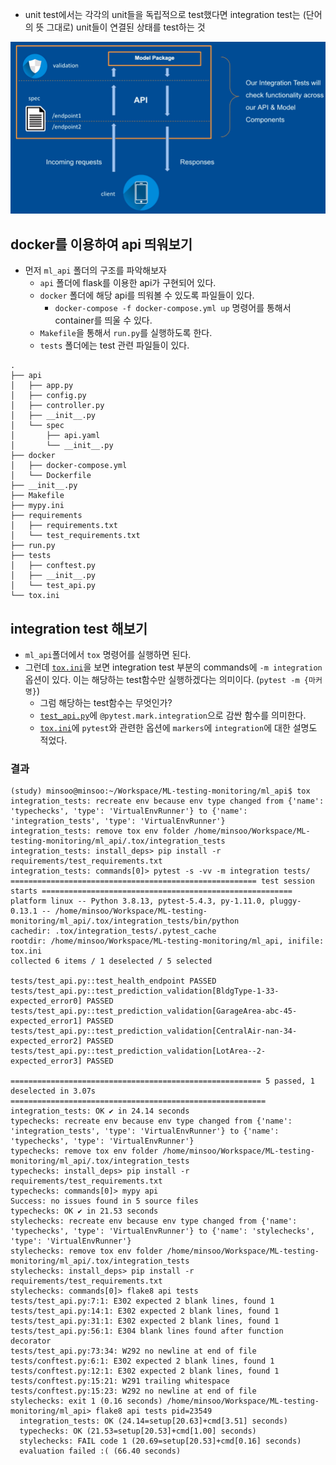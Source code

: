- unit test에서는 각각의 unit들을 독립적으로 test했다면 integration test는 (단어의 뜻 그대로) unit들이 연결된 상태를 test하는 것

![사진](./integration_test.png)

## docker를 이용하여 api 띄워보기
- 먼저 `ml_api` 폴더의 구조를 파악해보자
    - `api` 폴더에 flask를 이용한 api가 구현되어 있다.
    - `docker` 폴더에 해당 api를 띄워볼 수 있도록 파일들이 있다.
        - `docker-compose -f docker-compose.yml up` 명령어를 통해서 container를 띄울 수 있다.
    - `Makefile`을 통해서 `run.py`를 실행하도록 한다.
    - `tests` 폴더에는 test 관련 파일들이 있다.

```
.
├── api
│   ├── app.py
│   ├── config.py
│   ├── controller.py
│   ├── __init__.py
│   └── spec
│       ├── api.yaml
│       └── __init__.py
├── docker
│   ├── docker-compose.yml
│   └── Dockerfile
├── __init__.py
├── Makefile
├── mypy.ini
├── requirements
│   ├── requirements.txt
│   └── test_requirements.txt
├── run.py
├── tests
│   ├── conftest.py
│   ├── __init__.py
│   └── test_api.py
└── tox.ini
```

## integration test 해보기
- `ml_api`폴더에서 `tox` 명령어를 실행하면 된다.
- 그런데 [`tox.ini`](./ml_api/tox.ini)을 보면 integration test 부분의 commands에 `-m integration` 옵션이 있다. 이는 해당하는 test함수만 실행하겠다는 의미이다. (`pytest -m {마커명}`)
    - 그럼 해당하는 test함수는 무엇인가?
    - [`test_api.py`](./ml_api/tests/test_api.py)에 `@pytest.mark.integration`으로 감싼 함수를 의미한다.
    - [`tox.ini`](./ml_api/tox.ini)에 `pytest`와 관련한 옵션에 `markers`에 `integration`에 대한 설명도 적었다.

### 결과
```
(study) minsoo@minsoo:~/Workspace/ML-testing-monitoring/ml_api$ tox
integration_tests: recreate env because env type changed from {'name': 'typechecks', 'type': 'VirtualEnvRunner'} to {'name': 'integration_tests', 'type': 'VirtualEnvRunner'}
integration_tests: remove tox env folder /home/minsoo/Workspace/ML-testing-monitoring/ml_api/.tox/integration_tests
integration_tests: install_deps> pip install -r requirements/test_requirements.txt
integration_tests: commands[0]> pytest -s -vv -m integration tests/
======================================================= test session starts ========================================================
platform linux -- Python 3.8.13, pytest-5.4.3, py-1.11.0, pluggy-0.13.1 -- /home/minsoo/Workspace/ML-testing-monitoring/ml_api/.tox/integration_tests/bin/python
cachedir: .tox/integration_tests/.pytest_cache
rootdir: /home/minsoo/Workspace/ML-testing-monitoring/ml_api, inifile: tox.ini
collected 6 items / 1 deselected / 5 selected                                                                                                                                          

tests/test_api.py::test_health_endpoint PASSED
tests/test_api.py::test_prediction_validation[BldgType-1-33-expected_error0] PASSED
tests/test_api.py::test_prediction_validation[GarageArea-abc-45-expected_error1] PASSED
tests/test_api.py::test_prediction_validation[CentralAir-nan-34-expected_error2] PASSED
tests/test_api.py::test_prediction_validation[LotArea--2-expected_error3] PASSED

======================================================== 5 passed, 1 deselected in 3.07s =========================================================
integration_tests: OK ✔ in 24.14 seconds
typechecks: recreate env because env type changed from {'name': 'integration_tests', 'type': 'VirtualEnvRunner'} to {'name': 'typechecks', 'type': 'VirtualEnvRunner'}
typechecks: remove tox env folder /home/minsoo/Workspace/ML-testing-monitoring/ml_api/.tox/integration_tests
typechecks: install_deps> pip install -r requirements/test_requirements.txt
typechecks: commands[0]> mypy api
Success: no issues found in 5 source files
typechecks: OK ✔ in 21.53 seconds
stylechecks: recreate env because env type changed from {'name': 'typechecks', 'type': 'VirtualEnvRunner'} to {'name': 'stylechecks', 'type': 'VirtualEnvRunner'}
stylechecks: remove tox env folder /home/minsoo/Workspace/ML-testing-monitoring/ml_api/.tox/integration_tests
stylechecks: install_deps> pip install -r requirements/test_requirements.txt
stylechecks: commands[0]> flake8 api tests
tests/test_api.py:7:1: E302 expected 2 blank lines, found 1
tests/test_api.py:14:1: E302 expected 2 blank lines, found 1
tests/test_api.py:31:1: E302 expected 2 blank lines, found 1
tests/test_api.py:56:1: E304 blank lines found after function decorator
tests/test_api.py:73:34: W292 no newline at end of file
tests/conftest.py:6:1: E302 expected 2 blank lines, found 1
tests/conftest.py:12:1: E302 expected 2 blank lines, found 1
tests/conftest.py:15:21: W291 trailing whitespace
tests/conftest.py:15:23: W292 no newline at end of file
stylechecks: exit 1 (0.16 seconds) /home/minsoo/Workspace/ML-testing-monitoring/ml_api> flake8 api tests pid=23549
  integration_tests: OK (24.14=setup[20.63]+cmd[3.51] seconds)
  typechecks: OK (21.53=setup[20.53]+cmd[1.00] seconds)
  stylechecks: FAIL code 1 (20.69=setup[20.53]+cmd[0.16] seconds)
  evaluation failed :( (66.40 seconds)
```